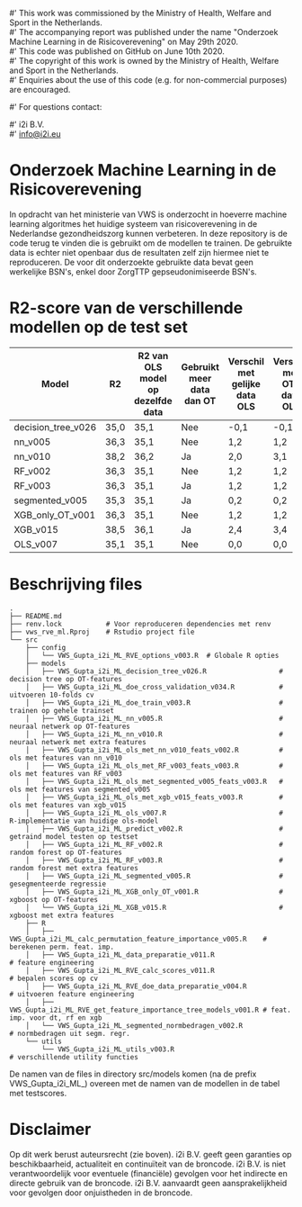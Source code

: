 #' This work was commissioned by the Ministry of Health, Welfare and Sport in the Netherlands.<br/>
#' The accompanying report was published under the name "Onderzoek Machine Learning in de Risicoverevening" on May 29th 2020.<br/>
#' This code was published on GitHub on June 10th 2020.<br/>
#' The copyright of this work is owned by the Ministry of Health, Welfare and Sport in the Netherlands.<br/>
#' Enquiries about the use of this code (e.g. for non-commercial purposes) are encouraged.<br/>

#' For questions contact:<br/>

#' i2i B.V.<br/>
#' info@i2i.eu<br/>

# Onderzoek Machine Learning in de Risicoverevening
In opdracht van het ministerie van VWS is onderzocht in hoeverre machine learning algoritmes het huidige systeem van
risicoverevening in de Nederlandse gezondheidszorg kunnen verbeteren.
In deze repository is de code terug te vinden die is gebruikt om de modellen te trainen. De gebruikte data is echter
niet openbaar dus de resultaten zelf zijn hiermee niet te reproduceren. De voor dit onderzoekte gebruikte data bevat
geen werkelijke BSN's, enkel door ZorgTTP gepseudonimiseerde BSN's.

# R2-score van de verschillende modellen op de test set
| Model | R2 | R2 van OLS model op dezelfde data | Gebruikt meer data dan OT | Verschil met gelijke data OLS | Verschil met OT-data OLS|
| ------------------ | ---- | ---- | --- | ---- | ---- |
| decision_tree_v026 | 35,0 | 35,1 | Nee | -0,1 | -0,1 |
| nn_v005            | 36,3 | 35,1 | Nee | 1,2  | 1,2  |
| nn_v010            | 38,2 | 36,2 | Ja  | 2,0  | 3,1  |
| RF_v002            | 36,3 | 35,1 | Nee | 1,2  | 1,2  |
| RF_v003            | 36,3 | 35,1 | Ja  | 1,2  | 1,2  |
| segmented_v005     | 35,3 | 35,1 | Ja  | 0,2  | 0,2  |
| XGB_only_OT_v001   | 36,3 | 35,1 | Nee | 1,2  | 1,2  |
| XGB_v015           | 38,5 | 36,1 | Ja  | 2,4  | 3,4  |
| OLS_v007           | 35,1 | 35,1 | Nee | 0,0  | 0,0  |

# Beschrijving files
```
.
├── README.md
├── renv.lock           # Voor reproduceren dependencies met renv 
├── vws_rve_ml.Rproj    # Rstudio project file
└── src
    ├── config
    │   └── VWS_Gupta_i2i_ML_RVE_options_v003.R  # Globale R opties
    ├── models
    │   ├── VWS_Gupta_i2i_ML_decision_tree_v026.R                  # decision tree op OT-features
    │   ├── VWS_Gupta_i2i_ML_doe_cross_validation_v034.R           # uitvoeren 10-folds cv
    │   ├── VWS_Gupta_i2i_ML_doe_train_v003.R                      # trainen op gehele trainset
    │   ├── VWS_Gupta_i2i_ML_nn_v005.R                             # neuraal netwerk op OT-features
    │   ├── VWS_Gupta_i2i_ML_nn_v010.R                             # neuraal netwerk met extra features
    │   ├── VWS_Gupta_i2i_ML_ols_met_nn_v010_feats_v002.R          # ols met features van nn_v010
    │   ├── VWS_Gupta_i2i_ML_ols_met_RF_v003_feats_v003.R          # ols met features van RF_v003
    │   ├── VWS_Gupta_i2i_ML_ols_met_segmented_v005_feats_v003.R   # ols met features van segmented_v005
    │   ├── VWS_Gupta_i2i_ML_ols_met_xgb_v015_feats_v003.R         # ols met features van xgb_v015
    │   ├── VWS_Gupta_i2i_ML_ols_v007.R                            # R-implementatie van huidige ols-model
    │   ├── VWS_Gupta_i2i_ML_predict_v002.R                        # getraind model testen op testset
    │   ├── VWS_Gupta_i2i_ML_RF_v002.R                             # random forest op OT-features
    │   ├── VWS_Gupta_i2i_ML_RF_v003.R                             # random forest met extra features
    │   ├── VWS_Gupta_i2i_ML_segmented_v005.R                      # gesegmenteerde regressie
    │   ├── VWS_Gupta_i2i_ML_XGB_only_OT_v001.R                    # xgboost op OT-features
    │   └── VWS_Gupta_i2i_ML_XGB_v015.R                            # xgboost met extra features
    ├── R
    │   ├── VWS_Gupta_i2i_ML_calc_permutation_feature_importance_v005.R    # berekenen perm. feat. imp.
    │   ├── VWS_Gupta_i2i_ML_data_preparatie_v011.R                        # feature engineering
    │   ├── VWS_Gupta_i2i_ML_RVE_calc_scores_v011.R                        # bepalen scores op cv
    │   ├── VWS_Gupta_i2i_ML_RVE_doe_data_preparatie_v004.R                # uitvoeren feature engineering
    │   ├── VWS_Gupta_i2i_ML_RVE_get_feature_importance_tree_models_v001.R # feat. imp. voor dt, rf en xgb
    │   └── VWS_Gupta_i2i_ML_segmented_normbedragen_v002.R                 # normbedragen uit segm. regr.
    └── utils
        └── VWS_Gupta_i2i_ML_utils_v003.R                                  # verschillende utility functies
```
De namen van de files in directory src/models komen (na de prefix VWS_Gupta_i2i_ML_) overeen met de namen van de
modellen in de tabel met testscores.

# Disclaimer

Op dit werk berust auteursrecht (zie boven). i2i B.V. geeft geen garanties op beschikbaarheid, actualiteit en continuïteit van de broncode. i2i B.V. is niet verantwoordelijk voor eventuele (financiële) gevolgen voor het indirecte en directe gebruik van
de broncode. i2i B.V. aanvaardt geen aansprakelijkheid voor gevolgen door onjuistheden in de broncode. 
